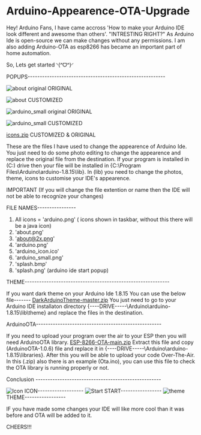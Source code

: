 # Arduino-Appearence-OTA-Upgrade
Hey! Arduino Fans, I have came accross 'How to make your Arduino IDE look different and awesome than others'. "INTRESTING RIGHT?"
As Arduino Ide is open-source we can make changes without any permissions. 
I am also adding Arduino-OTA as esp8266 has became an important part of home automation.

So,
Lets get started ◝(^ᗜ^)◜ 

POPUPS---------------------------------------------------------

![about original](https://user-images.githubusercontent.com/86643678/124418834-fd934300-dd79-11eb-828a-1098316d8bd6.png)
ORIGINAL

![about](https://user-images.githubusercontent.com/86643678/124418839-fec47000-dd79-11eb-90bf-fc5d7cb1529e.png)
CUSTOMIZED

![arduino_small original](https://user-images.githubusercontent.com/86643678/124418851-0257f700-dd7a-11eb-8b31-a6b798fa2265.png)
ORIGINAL

![arduino_small](https://user-images.githubusercontent.com/86643678/124418852-02f08d80-dd7a-11eb-88e0-f0b74e7511b0.png)
CUSTOMIZED

[icons.zip](https://github.com/HyperArx/Arduino-Appearence-Ubgrade/files/6761849/icons.zip)
CUSTOMIZED & ORIGINAL

These are the files I have used to change the appearence of Arduino Ide. You just need to do some photo editing to change the appearence and replace the original file from the destination. If your program is installed in (C:) drive then your file will be installed in {C:\Program Files\Arduino\arduino-1.8.15\lib}.
In (lib) you need to change the photos, theme, icons to customise your IDE's appearence.

IMPORTANT (If you will change the file extention or name then the IDE will not be able to recognize your changes)

FILE NAMES----------------

1) All icons = 'arduino.png' ( icons shown in taskbar, without this there will be a java icon)
2) 'about.png'
3) 'about@2x.png'
4) 'arduino.png'
5) 'arduino_icon.ico'
6) 'arduino_small.png'
7) 'splash.bmp'
8) 'splash.png' (arduino ide start popup)

THEME------------------------------------------------------------

If you want dark theme on your Arduino Ide 1.8.15 You can use the below file-------
[DarkArduinoTheme-master.zip](https://github.com/HyperArx/Arduino-Appearence-Ubgrade/files/6761795/DarkArduinoTheme-master.zip)
You just need to go to your Arduino IDE installaton directory {----DRIVE-----\Arduino\arduino-1.8.15\lib\theme} and replace the files in the destination.

ArduinoOTA----------------------------------------------------

If you need to upload your program over the air to your ESP then you will need ArduinoOTA library.
[ESP-8266-OTA-main.zip](https://github.com/HyperArx/Arduino-Appearence-OTA-Upgrade/files/6764465/ESP-8266-OTA-main.zip) Extract this file and copy (ArduinoOTA-1.0.6) file and replace it in {----DRIVE-----\Arduino\arduino-1.8.15\libraries}.
After this you will be able to upload your code Over-The-Air.
In this (.zip) also there is an example (Ota.ino), you can use this file to check the OTA library is running properly or not.

Conclusion ----------------------------------------------------

![Icon](https://user-images.githubusercontent.com/86643678/124420569-51535b80-dd7d-11eb-9dbf-2ab49d9e11fd.PNG) ICON-------------------
![Start](https://user-images.githubusercontent.com/86643678/124420573-52848880-dd7d-11eb-83d5-c87595095b70.PNG) START-----------------
![theme](https://user-images.githubusercontent.com/86643678/124420580-56180f80-dd7d-11eb-9576-48aca0a32e0f.PNG) THEME-----------------

IF you have made some changes your IDE will like more cool than it was before and OTA will be added to it.

CHEERS!!!
